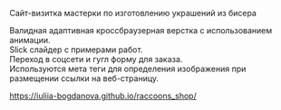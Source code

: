 Сайт-визитка мастерки по изготовлению украшений из бисера  

Валидная адаптивная кроссбраузерная верстка с использованием анимации.  
Slick слайдер с примерами работ.  
Переход в соцсети и гугл форму для заказа.  
Используются мета теги для определения изображения при размещении ссылки на веб-страницу.

https://iuliia-bogdanova.github.io/raccoons_shop/
